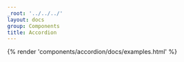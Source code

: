 ```yaml
---
_root: '../../../'
layout: docs
group: Components
title: Accordion
---
```


{% render 'components/accordion/docs/examples.html' %}